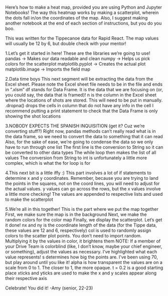 Here’s how to make a heat map, provided you are using Python and Jupyter Notebooks! The way this heatmap works by making a scatterplot, wherein the dots fall in/on the coordinates of the map. Also, I suggest making another notebook at the end of each section of instructions, but you do you boo.

This was written for the Tippecanoe data for Rapid React. The map values will usually be 12 by 6, but double check with your mentor!

1.Let’s get it started in here!
    These are the libraries we’re going to use!
        pandas -> Makes our data readable and clean
        numpy -> Helps us pick colors for the scatterplot
        matplotlib.pyplot -> Creates the actual plot
        matplotlib.image -> Imports the field map

2.Data time boys
    This next segment will be extracting the data from the Excel sheet. Please note the Excel sheet file needs to be in the file and ends in “.xlsm”
        df stands for Data Frame. It is the data that we are focusing on (or, you could say, the data that is framed)!
        n is the column in the Excel sheet where the locations of shots are stored. This will need to be put in manually.
        .dropna() drops the cells in column that do not have any info in the cell
    I recommend putting a print statement to check that the Data Frame is only showing the shot locations

3.NOBODY EXPECTS THE SPANISH INQUISITION (get it? Cuz we’re converting stuff?)
    Right now, pandas methods can’t really read what is in the data frame, so we need to convert the data to something that it can read
    Also, for the sake of ease, we’re going to condense the data so we only have to run through one list
        The first line is the conversion to String so it can be converted to other data types
        The while loop then makes the list of all values
        The conversion from String to int is unfortunately a little more complex, which is what the for loop is for

4.This next bit is a little iffy :)
    This part involves a lot of if statements to determine x and y coordinates.
    Remember, because you are trying to land the points in the squares, not on the coord lines, you will need to adjust for the actual values.
        y values can go across the rows, but the x values involve a little more checking!
        The values are appended to respective lists and used to make the scatterplot

5.We’re all in this together!
    This is the part where we put the map together
    First, we make sure the map is in the background
    Next, we make the random colors for the color map
    Finally, we display the scatterplot. Let’s get it done!
        nx and ny is the coordinate length of the data (for the Tippe data, these values are 12 and 6, respectively)
        col is used to randomly assign colors to the scatter plot points. You don’t need to import random. Multiplying it by the values in color, it brightens them
            NOTE: If a member of your Drive Team is colorblind (like, I don’t know, maybe your chief engineer, or something), adjust the values as necessary. I’ve highlighted what each value represents!
        s determines how big the points are. I’ve been using 70, but play around until you like it!
        alpha is how transparent the values are on a scale from 0 to 1. The closer to 1, the more opaque. t = 0.2 is a good starting place
        xticks and yticks are used to make the x and y scales appear along their respective axis


Celebrate! You did it!
    -Amy (senior, 22-23)